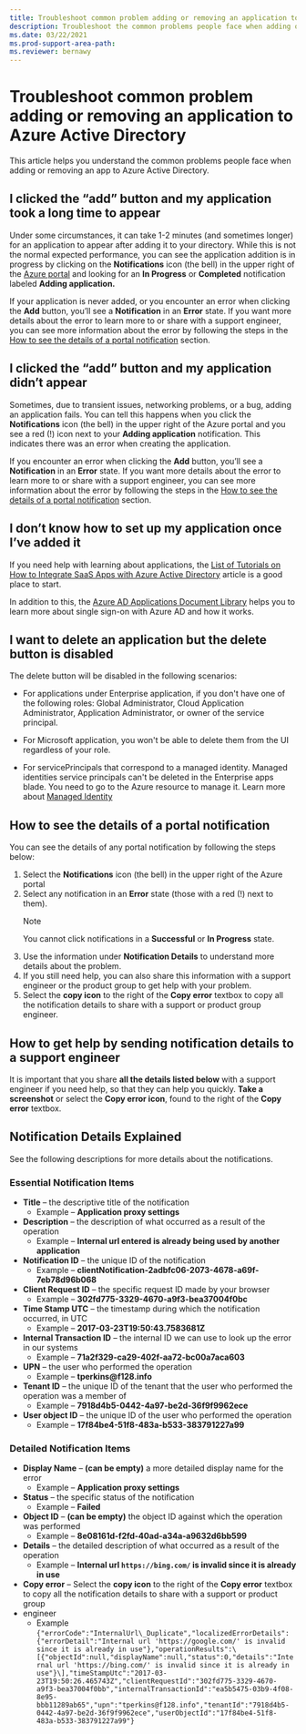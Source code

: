 ```yaml
---
title: Troubleshoot common problem adding or removing an application to Azure Active Directory
description: Troubleshoot the common problems people face when adding or removing an app to Azure Active Directory.
ms.date: 03/22/2021
ms.prod-support-area-path: 
ms.reviewer: bernawy
---
```


# Troubleshoot common problem adding or removing an application to Azure Active Directory
This article helps you understand the common problems people face when adding or removing an app to Azure Active Directory.

## I clicked the “add” button and my application took a long time to appear
Under some circumstances, it can take 1-2 minutes (and sometimes longer) for an application to appear after adding it to your directory. While this is not the normal expected performance, you can see the application addition is in progress by clicking on the **Notifications** icon (the bell) in the upper right of the [Azure portal](https://portal.azure.com/) and looking for an **In Progress** or **Completed** notification labeled **Adding application.**

If your application is never added, or you encounter an error when clicking the **Add** button, you’ll see a **Notification** in an **Error** state. If you want more details about the error to learn more to or share with a support engineer, you can see more information about the error by following the steps in the [How to see the details of a portal notification](#how-to-see-the-details-of-a-portal-notification) section.

## I clicked the “add” button and my application didn’t appear
Sometimes, due to transient issues, networking problems, or a bug, adding an application fails. You can tell this happens when you click the **Notifications** icon (the bell) in the upper right of the Azure portal and you see a red (!) icon next to your **Adding application** notification. This indicates there was an error when creating the application.

If you encounter an error when clicking the **Add** button, you’ll see a **Notification** in an **Error** state. If you want more details about the error to learn more to or share with a support engineer, you can see more information about the error by following the steps in the [How to see the details of a portal notification](#how-to-see-the-details-of-a-portal-notification) section.

## I don’t know how to set up my application once I’ve added it
If you need help with learning about applications, the [List of Tutorials on How to Integrate SaaS Apps with Azure Active Directory](/azure/active-directory/saas-apps/tutorial-list) article is a good place to start.

In addition to this, the [Azure AD Applications Document Library](/azure/active-directory/manage-apps/what-is-application-management) helps you to learn more about single sign-on with Azure AD and how it works.

## I want to delete an application but the delete button is disabled

The delete button will be disabled in the following scenarios:

- For applications under Enterprise application, if you don't have one of the following roles: Global Administrator, Cloud Application Administrator, Application Administrator, or owner of the service principal.

- For Microsoft application, you won't be able to delete them from the UI regardless of your role.

- For servicePrincipals that correspond to a managed identity. Managed identities service principals can't be deleted in the Enterprise apps blade. You need to go to the Azure resource to manage it. Learn more about [Managed Identity](/azure/active-directory/managed-identities-azure-resources/overview)

## How to see the details of a portal notification
You can see the details of any portal notification by following the steps below:
1.  Select the **Notifications** icon (the bell) in the upper right of the Azure portal
2.  Select any notification in an **Error** state (those with a red (!) next to them).
    >[!NOTE]
    >You cannot click notifications in a **Successful** or **In Progress** state.
4.  Use the information under **Notification Details** to understand more details about the problem.
5.  If you still need help, you can also share this information with a support engineer or the product group to get help with your problem.
6.  Select the **copy icon** to the right of the **Copy error** textbox to copy all the notification details to share with a support or product group engineer.

## How to get help by sending notification details to a support engineer
It is important that you share **all the details listed below** with a support engineer if you need help, so that they can help you quickly. **Take a screenshot** or select the **Copy error icon**, found to the right of the **Copy error** textbox.

## Notification Details Explained
See the following descriptions for more details about the notifications.

### Essential Notification Items
- **Title** – the descriptive title of the notification
  * Example – **Application proxy settings**
- **Description** – the description of what occurred as a result of the operation
  -   Example – **Internal url entered is already being used by another application**
- **Notification ID** – the unique ID of the notification
  -   Example – **clientNotification-2adbfc06-2073-4678-a69f-7eb78d96b068**
- **Client Request ID** – the specific request ID made by your browser
  -   Example – **302fd775-3329-4670-a9f3-bea37004f0bc**
- **Time Stamp UTC** – the timestamp during which the notification occurred, in UTC
  -   Example – **2017-03-23T19:50:43.7583681Z**
- **Internal Transaction ID** – the internal ID we can use to look up the error in our systems
  -   Example – **71a2f329-ca29-402f-aa72-bc00a7aca603**
- **UPN** – the user who performed the operation
  -   Example – **tperkins\@f128.info**
- **Tenant ID** – the unique ID of the tenant that the user who performed the operation was a member of
  -   Example – **7918d4b5-0442-4a97-be2d-36f9f9962ece**
- **User object ID** – the unique ID of the user who performed the operation
  -   Example – **17f84be4-51f8-483a-b533-383791227a99**

### Detailed Notification Items
-   **Display Name** – **(can be empty)** a more detailed display name for the error
    -   Example – **Application proxy settings**
-   **Status** – the specific status of the notification
    -   Example – **Failed**
-   **Object ID** – **(can be empty)** the object ID against which the operation was performed
    -   Example – **8e08161d-f2fd-40ad-a34a-a9632d6bb599**
-   **Details** – the detailed description of what occurred as a result of the operation
    -   Example – **Internal url `https://bing.com/` is invalid since it is already in use**
-   **Copy error** – Select the **copy icon** to the right of the **Copy error** textbox to copy all the notification details to share with a support or product group 
-   engineer
    -   Example 
    ```{"errorCode":"InternalUrl\_Duplicate","localizedErrorDetails":{"errorDetail":"Internal url 'https://google.com/' is invalid since it is already in use"},"operationResults":\[{"objectId":null,"displayName":null,"status":0,"details":"Internal url 'https://bing.com/' is invalid since it is already in use"}\],"timeStampUtc":"2017-03-23T19:50:26.465743Z","clientRequestId":"302fd775-3329-4670-a9f3-bea37004f0bb","internalTransactionId":"ea5b5475-03b9-4f08-8e95-bbb11289ab65","upn":"tperkins@f128.info","tenantId":"7918d4b5-0442-4a97-be2d-36f9f9962ece","userObjectId":"17f84be4-51f8-483a-b533-383791227a99"}```
